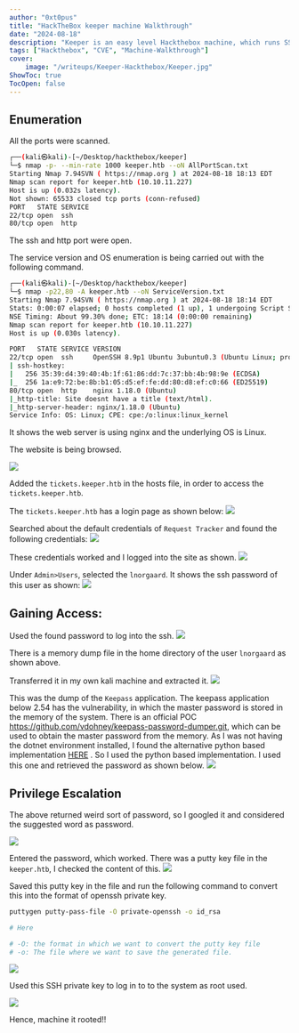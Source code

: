 ```yaml
---
author: "0xt0pus"
title: "HackTheBox keeper machine Walkthrough"
date: "2024-08-18"
description: "Keeper is an easy level Hackthebox machine, which runs SSH and Web services. The web server uses default service credentials and provides admin level access on the web server. The SSH password of a user is leaked on the web server which can be used to obtain the user level access of the machine. The home directory of the user is serving a memory dump. This dump teaches the CVE-2023-32784. This was a vulnerability in the Keepass, where the master password of password vault Keepass is stored in the memory. The exploit of this CVE is used to obtained master password of the vault. This vault has the root user putty key file, which was converted to the SSH private key format and was being used to obtain root level access. "
tags: ["Hackthebox", "CVE", "Machine-Walkthrough"]
cover:
    image: "/writeups/Keeper-Hackthebox/Keeper.jpg"
ShowToc: true
TocOpen: false
---
```


## Enumeration

All the ports were scanned. 

```bash
┌──(kali㉿kali)-[~/Desktop/hackthebox/keeper]
└─$ nmap -p- --min-rate 1000 keeper.htb --oN AllPortScan.txt
Starting Nmap 7.94SVN ( https://nmap.org ) at 2024-08-18 18:13 EDT
Nmap scan report for keeper.htb (10.10.11.227)
Host is up (0.032s latency).
Not shown: 65533 closed tcp ports (conn-refused)
PORT   STATE SERVICE
22/tcp open  ssh
80/tcp open  http

```

The ssh and http port were open. 

The service version and OS enumeration is being carried out with the following command.
```bash
┌──(kali㉿kali)-[~/Desktop/hackthebox/keeper]
└─$ nmap -p22,80 -A keeper.htb --oN ServiceVersion.txt                    
Starting Nmap 7.94SVN ( https://nmap.org ) at 2024-08-18 18:14 EDT
Stats: 0:00:07 elapsed; 0 hosts completed (1 up), 1 undergoing Script Scan
NSE Timing: About 99.30% done; ETC: 18:14 (0:00:00 remaining)
Nmap scan report for keeper.htb (10.10.11.227)
Host is up (0.030s latency).

PORT   STATE SERVICE VERSION
22/tcp open  ssh     OpenSSH 8.9p1 Ubuntu 3ubuntu0.3 (Ubuntu Linux; protocol 2.0)
| ssh-hostkey: 
|   256 35:39:d4:39:40:4b:1f:61:86:dd:7c:37:bb:4b:98:9e (ECDSA)
|_  256 1a:e9:72:be:8b:b1:05:d5:ef:fe:dd:80:d8:ef:c0:66 (ED25519)
80/tcp open  http    nginx 1.18.0 (Ubuntu)
|_http-title: Site doesnt have a title (text/html).
|_http-server-header: nginx/1.18.0 (Ubuntu)
Service Info: OS: Linux; CPE: cpe:/o:linux:linux_kernel

```
It shows the web server is using nginx and the underlying OS is Linux. 

The website is being browsed. 

![](/writeups/Keeper-Hackthebox/1.png)

Added the `tickets.keeper.htb` in the hosts file, in order to access the `tickets.keeper.htb`.

The `tickets.keeper.htb` has a login page as shown below: 
![](/writeups/Keeper-Hackthebox/2.png)


Searched about the default credentials of `Request Tracker` and found the following credentials:
![](/writeups/Keeper-Hackthebox/3.png)

These credentials worked and I logged into the site as shown.
![](/writeups/Keeper-Hackthebox/4.png)

Under  `Admin>Users`, selected the `lnorgaard`. It shows the ssh password of this user as shown:
![](/writeups/Keeper-Hackthebox/5.png)

## Gaining Access:

Used the found password to log into the ssh. 
![](/writeups/Keeper-Hackthebox/6.png)


There is a memory dump file in the home directory of the user `lnorgaard` as shown above. 

Transferred it in my own kali machine and extracted it. 
![](/writeups/Keeper-Hackthebox/7.png)


This was the dump of the `Keepass` application. The keepass application below 2.54 has the vulnerability, in which the master password is stored in the memory of the system. There is an official POC https://github.com/vdohney/keepass-password-dumper.git, which can be used to obtain the master password from the memory. As I was not having the dotnet environment installed, I found the alternative python based implementation [HERE](https://github.com/matro7sh/keepass-dump-masterkey) . So I used the python based implementation.  I used this one and retrieved the password as shown below. 
![](/writeups/Keeper-Hackthebox/8.png)

## Privilege Escalation

The above returned weird sort of password, so I googled it and considered the suggested word as password. 

![](/writeups/Keeper-Hackthebox/9.png)


Entered the password, which worked. There was a putty key file in the `keeper.htb`, I checked the content of this. 
![](/writeups/Keeper-Hackthebox/10.png)


Saved this putty key in the file and run the following command to convert this into the format of openssh private key. 
```bash
puttygen putty-pass-file -O private-openssh -o id_rsa

# Here 

# -O: the format in which we want to convert the putty key file
# -o: The file where we want to save the generated file. 

```

![](/writeups/Keeper-Hackthebox/11.png)

Used this SSH private key to log in to to the system as root used. 

![](/writeups/Keeper-Hackthebox/12.png)


Hence, machine it rooted!!
